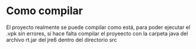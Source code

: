 # Como compilar
El proyecto realmente se puede compilar como está, para poder ejecutar el .vpk sin errores, sí hace falta compilar el proyeecto con la carpeta java del archivo rt.jar del jre6 dentro del directorio src